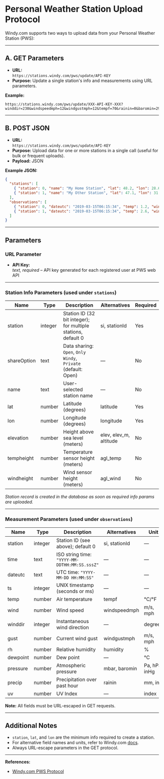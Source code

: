 
# Personal Weather Station Upload Protocol

Windy.com supports two ways to upload data from your Personal Weather Station (PWS):

---

## **A. GET Parameters**

- **URL:**  
  `https://stations.windy.com/pws/update/API-KEY`
- **Purpose:** Update a single station's info and measurements using URL parameters.

**Example:**

```
https://stations.windy.com/pws/update/XXX-API-KEY-XXX?winddir=230&windspeedmph=12&windgustmph=12&tempf=70&rainin=0&baromin=29.1&dewptf=68.2&humidity=90
```

---

## **B. POST JSON**

- **URL:**  
  `https://stations.windy.com/pws/update/API-KEY`
- **Purpose:** Upload data for one or more stations in a single call (useful for bulk or frequent uploads).
- **Payload:** JSON

**Example JSON:**

```json
{
  "stations": [
    { "station": 0, "name": "My Home Station", "lat": 48.2, "lon": 28.6, "elevation": 80, "tempheight": 2, "windheight": 10 },
    { "station": 1, "name": "My Other Station", "lat": 47.1, "lon": 31.2, "elevation": 122, "tempheight": 2, "windheight": 8 }
  ],
  "observations": [
    { "station": 0, "dateutc": "2019-03-15T06:15:34", "temp": 1.2, "wind": 2.8, "winddir": 189, "gust": 3.7, "rh": 76 },
    { "station": 1, "dateutc": "2019-03-15T06:15:34", "temp": 2.6, "wind": 1.1, "winddir": 135, "gust": 2.5, "rh": 65 }
  ]
}
```

---

## **Parameters**

### **URL Parameter**

- **API Key:**  
  *text, required* – API key generated for each registered user at PWS web API

---

### **Station Info Parameters (used under `stations`)**

| Name        | Type      | Description                                                    | Alternatives  | Required |
|-------------|-----------|----------------------------------------------------------------|---------------|----------|
| station     | integer   | Station ID (32 bit integer); for multiple stations, default 0  | si, stationId | Yes      |
| shareOption | text      | Data sharing: `Open`, `Only Windy`, `Private` (default: Open)  | —             | No       |
| name        | text      | User-selected station name                                     | —             | No       |
| lat         | number    | Latitude (degrees)                                             | latitude      | Yes      |
| lon         | number    | Longitude (degrees)                                            | longitude     | Yes      |
| elevation   | number    | Height above sea level (meters)                                | elev, elev_m, altitude | No|
| tempheight  | number    | Temperature sensor height (meters)                             | agl_temp      | No       |
| windheight  | number    | Wind sensor height (meters)                                    | agl_wind      | No       |

*Station record is created in the database as soon as required info params are uploaded.*

---

### **Measurement Parameters (used under `observations`)**

| Name           | Type         | Description                                                     | Alternatives            | Unit     |
|----------------|--------------|-----------------------------------------------------------------|-------------------------|----------|
| station        | integer      | Station ID (see above); default 0                               | si, stationId           | —        |
| time           | text         | ISO string time: `"YYYY-MM-DDTHH:MM:SS.sssZ"`                   | —                       | —        |
| dateutc        | text         | UTC time: `"YYYY-MM-DD HH:MM:SS"`                               | —                       | —        |
| ts             | integer      | UNIX timestamp (seconds or ms)                                  | —                       | —        |
| temp           | number       | Air temperature                                                 | tempf                   | °C/°F    |
| wind           | number       | Wind speed                                                      | windspeedmph            | m/s, mph |
| winddir        | integer      | Instantaneous wind direction                                    | —                       | degrees  |
| gust           | number       | Current wind gust                                               | windgustmph             | m/s, mph |
| rh             | number       | Relative humidity                                               | humidity                | %        |
| dewpoint       | number       | Dew point                                                       | —                       | °C       |
| pressure       | number       | Atmospheric pressure                                            | mbar, baromin           | Pa, hPa, inHg |
| precip         | number       | Precipitation over past hour                                    | rainin                  | mm, in   |
| uv             | number       | UV Index                                                        | —                       | index    |

**Note:** All fields must be URL-escaped in GET requests.

---

## **Additional Notes**

- `station`, `lat`, and `lon` are the minimum info required to create a station.
- For alternative field names and units, refer to Windy.com [docs](https://community.windy.com/topic/8168/report-your-weather-station-data-to-windy).
- Always URL-escape parameters in the GET protocol.

---

**References:**
- [Windy.com PWS Protocol](https://community.windy.com/topic/8168/report-your-weather-station-data-to-windy)
